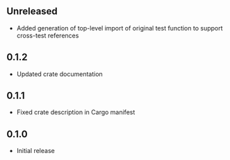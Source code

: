 Unreleased
----------
- Added generation of top-level import of original test function to
  support cross-test references


0.1.2
-----
- Updated crate documentation


0.1.1
-----
- Fixed crate description in Cargo manifest


0.1.0
-----
- Initial release
